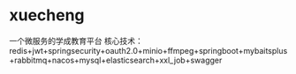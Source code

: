 # xuecheng
一个微服务的学成教育平台
核心技术：
   redis+jwt+springsecurity+oauth2.0+minio+ffmpeg+springboot+mybaitsplus+rabbitmq+nacos+mysql+elasticsearch+xxl_job+swagger
